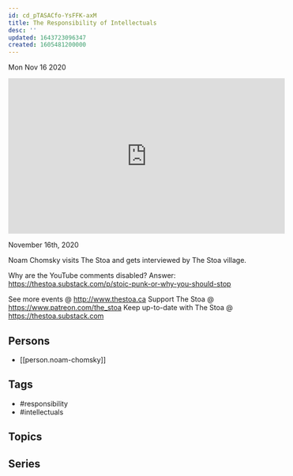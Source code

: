 ```yaml
---
id: cd_pTASACfo-YsFFK-axM
title: The Responsibility of Intellectuals
desc: ''
updated: 1643723096347
created: 1605481200000
---
```





Mon Nov 16 2020

<iframe width="560" height="315" src="https://www.youtube.com/embed/1khNi3hXT0U" title="The Responsibility of Intellectuals w/ Noam Chomsky" frameborder="0" allow="accelerometer; autoplay; clipboard-write; encrypted-media; gyroscope; picture-in-picture" allowfullscreen ></iframe>

November 16th, 2020

Noam Chomsky visits The Stoa and gets interviewed by The Stoa village.

Why are the YouTube comments disabled? Answer: https://thestoa.substack.com/p/stoic-punk-or-why-you-should-stop

See more events @ http://www.thestoa.ca
Support The Stoa @ https://www.patreon.com/the_stoa
Keep up-to-date with The Stoa @ https://thestoa.substack.com

## Persons

- [[person.noam-chomsky]]

## Tags

- #responsibility
- #intellectuals

## Topics



## Series




